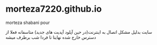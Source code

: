 # morteza7220.github.io
morteza shabani pour


سایت بدلیل مشکل اتصال به اینترنت(در حین آپلود آپدیت های جدید) 
متاسفانه فعلا از دسترس خارج شده
نهایتا تا فردا شب برطرف میشه
